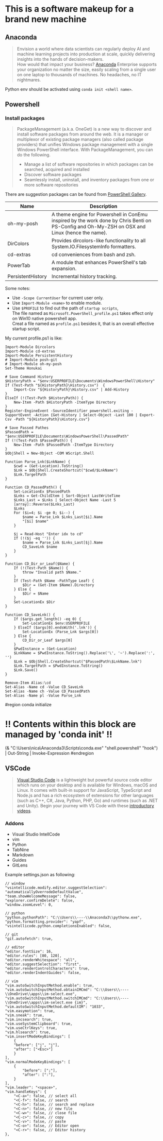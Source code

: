 # This is a software makeup for a brand new machine

## Anaconda

> Envision a world where data scientists can regularly deploy AI and machine learning projects into production at scale, quickly delivering insights into the hands of decision-makers.  
> How would that impact your business?
[Anaconda](https://www.anaconda.com/) Enterprise supports your organization no matter the size, easily scaling from a single user on one laptop to thousands of machines. No headaches, no IT nightmares.

Python env should be activated using `conda init <shell name>`.

## Powershell

### Install packages

> PackageManagement (a.k.a. OneGet) is a new way to discover and install software packages from around the web.
> It is a manager or multiplexor of existing package managers (also called package providers) that unifies Windows package management with a single Windows PowerShell interface. With PackageManagement, you can do the following.  
>
> - Manage a list of software repositories in which packages can be searched, acquired and installed
> - Discover software packages
> - Seamlessly install, uninstall, and inventory packages from one or more software repositories

There are suggestion packages can be found from [PowerShell Gallery](https://www.powershellgallery.com/).

| Name | Description |
| -------- | --------------------------------|
| oh-my-posh | A theme engine for Powershell in ConEmu inspired by the work done by Chris Benti on PS-Config and Oh-My-ZSH on OSX and Linux (hence the name).  |
| DirColors | Provides dircolors-like functionality to all System.IO.FilesystemInfo formatters. |
| cd-extras | cd conveniences from bash and zsh. |
| PowerTab | A module that enhances PowerShell's tab expansion. |
| PersistentHistory | Incremental history tracking. |

Some notes:  

- Use `-Scope CurrentUser` for current user only.
- Use `Import-Module <name>` to enable module.
- Use `$PROFILE` to find out the path of `startup scripts`,  
The file named as `Microsoft.PowerShell_profile.ps1` takes effect only on Win10 native powershell app.  
Creat a file named as `profile.ps1` besides it, that is an overall effective startup script.

My current profile.ps1 is like:  

    Import-Module Dircolors
    Import-Module cd-extras
    Import-Module PersistentHistory
    # Import-Module posh-git
    # Import-Module oh-my-posh
    Set-Theme Honukai

    # Save Command History
    $HistoryPath = "$env:USERPROFILE\Documents\WindowsPowerShell\History"
    If (Test-Path "${HistoryPath}\History.csv")  {
        Import-Csv "${HistoryPath}\History.csv" | Add-History
    }
    ElseIf (!(Test-Path $HistoryPath)) {
        New-Item -Path $HistoryPath -ItemType Directory
    }
    Register-EngineEvent -SourceIdentifier powershell.exiting -SupportEvent -Action {Get-History | Select-Object -Last 100 | Export-Csv -Path "${HistoryPath}\History.csv"}

    # Save Passed Pathes
    $PassedPath = "$env:USERPROFILE\Documents\WindowsPowerShell\PassedPath"
    If (!(Test-Path $PassedPath)) {
        New-Item -Path $PassedPath -ItemType Directory
    }
    $ObjShell = New-Object -COM WScript.Shell

    Function Parse_Lnk($LnkName) {
        $cwd = (Get-Location).ToString()
        $Lnk = $ObjShell.CreateShortcut("$cwd/$LnkName")
        $Lnk.TargetPath
    }

    Function CD_PassedPath() {
        Set-LocationEx $PassedPath
        $Lnks = Get-ChildItem | Sort-Object LastWriteTime
        $Lnks_Last = $Lnks | Select-Object Name -Last 5
        [array]::Reverse($Lnks_Last)
        $Lnks
        For ($i=4; $i -ge 0; $i--) {
            $name = Parse_Lnk $Lnks_Last[$i].Name
            "[$i] $name"
        }
        
        $j = Read-Host "Enter idx to cd"
        If (!($j -eq '')) {
            $name = Parse_Lnk $Lnks_Last[$j].Name
            CD_SaveLnk $name
        }
    }

    Function CD_Dir_or_Leaf($Name) {
        If (!(Test-Path $Name)) {
            throw "Invalid path $Name." 
        }
        If (Test-Path $Name -PathType Leaf) {
            $Dir = (Get-Item $Name).Directory
        } Else {
            $Dir = $Name
        }
        Set-LocationEx $Dir
    }

    Function CD_SaveLnk() {
        If ($args.get_length() -eq 0) {
            Set-LocationEx $env:USERPROFILE
        } ElseIf ($args[0].endsWith('.lnk')) {
            Set-LocationEx (Parse_Lnk $args[0])
        } Else {
            CD_Dir_or_Leaf $args[0]
        }
        $PwdInstance = (Get-Location)
        $LnkName = $PwdInstance.ToString().Replace('\', '~').Replace(':', '')
        $Lnk = $ObjShell.CreateShortcut("$PassedPath\$LnkName.lnk")
        $Lnk.TargetPath = $PwdInstance.ToString()
        $Lnk.Save()
    }

    Remove-Item Alias:\cd
    Set-Alias -Name cd -Value CD_SaveLnk
    Set-Alias -Name ch -Value CD_PassedPath
    Set-Alias -Name pl -Value Parse_Lnk

#region conda initialize
# !! Contents within this block are managed by 'conda init' !!
(& "C:\Users\nica\Anaconda3\Scripts\conda.exe" "shell.powershell" "hook") | Out-String | Invoke-Expression
#endregion

## VSCode

> [Visual Studio Code](https://code.visualstudio.com/) is a lightweight but powerful source code editor which runs on your desktop and is available for Windows, macOS and Linux. It comes with built-in support for JavaScript, TypeScript and Node.js and has a rich ecosystem of extensions for other languages (such as C++, C#, Java, Python, PHP, Go) and runtimes (such as .NET and Unity). Begin your journey with VS Code with these [introductory videos](https://code.visualstudio.com/docs/introvideos/overview).

### Addons

- Visual Studio IntellCode
- vim
- Python
- TabNine
- Markdown
- Guides
- GitLens

Example settings.json as following:  

    // window
    "vsintellicode.modify.editor.suggestSelection": "automaticallyOverrodeDefaultValue",
    "team.showWelcomeMessage": false,
    "explorer.confirmDelete": false,
    "window.zoomLevel": 0,

    // python
    "python.pythonPath": "C:\\Users\\----\\Anaconda3\\pythonw.exe",
    "python.formatting.provider": "yapf",
    "vsintellicode.python.completionsEnabled": false,

    // git
    "git.autofetch": true,

    // editor
    "editor.fontSize": 16,
    "editor.rules": [80, 120],
    "editor.renderWhitespace": "all",
    "editor.suggestSelection": "first",
    "editor.renderControlCharacters": true,
    "editor.renderIndentGuides": false,

    // vim
    "vim.autoSwitchInputMethod.enable": true,
    "vim.autoSwitchInputMethod.obtainIMCmd": "C:\\Users\\----\\OneDrive\\apps\\im-select.exe",
    "vim.autoSwitchInputMethod.switchIMCmd": "C:\\Users\\----\\OneDrive\\apps\\im-select.exe {im}",
    "vim.autoSwitchInputMethod.defaultIM": "1033",
    "vim.easymotion": true,
    "vim.sneak": true,
    "vim.incsearch": true,
    "vim.useSystemClipboard": true,
    "vim.useCtrlKeys": true,
    "vim.hlsearch": true,
    "vim.insertModeKeyBindings": [
        {
        "before": ["j", "j"],
        "after": ["<Esc>"]
        }
    ],
    "vim.normalModeKeyBindings": [
        {
            "before": [";"],
            "after": [":"],
        }
    ],
    "vim.leader": "<space>",
    "vim.handleKeys": {
        "<C-a>": false, // select all
        "<C-f>": false, // search
        "<C-h>": false, // search and replace
        "<C-n>": false, // new file
        "<C-w>": false, // close file
        "<C-c>": false, // copy
        "<C-v>": false, // paste
        "<C-o>": false, // Editor open
        "<C-r>": false, // Editor history
    },
